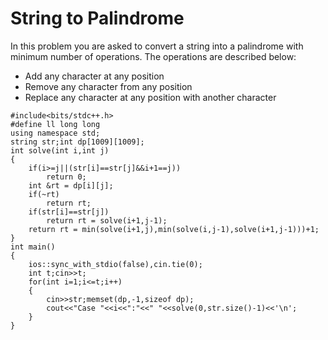 
# String to Palindrome

In this problem you are asked to convert a string into a palindrome with minimum number of operations.
The operations are described below:

- Add any character at any position
- Remove any character from any position
- Replace any character at any position with another character

```
#include<bits/stdc++.h>
#define ll long long
using namespace std;
string str;int dp[1009][1009];
int solve(int i,int j)
{
    if(i>=j||(str[i]==str[j]&&i+1==j))
        return 0;
    int &rt = dp[i][j];
    if(~rt)
        return rt;
    if(str[i]==str[j])
        return rt = solve(i+1,j-1);
    return rt = min(solve(i+1,j),min(solve(i,j-1),solve(i+1,j-1)))+1;
}
int main()
{
    ios::sync_with_stdio(false),cin.tie(0);
    int t;cin>>t;
    for(int i=1;i<=t;i++)
    {
        cin>>str;memset(dp,-1,sizeof dp);
        cout<<"Case "<<i<<":"<<" "<<solve(0,str.size()-1)<<'\n';
    }
}
```
